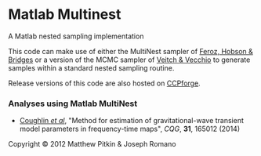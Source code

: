 # Matlab Multinest

A Matlab nested sampling implementation

This code can make use of either the MultiNest sampler of [Feroz, Hobson & Bridges](http://xxx.lanl.gov/abs/0809.3437) or a version of the MCMC sampler of [Veitch & Vecchio](http://arxiv.org/abs/0911.3820) to generate samples within a standard nested sampling routine.

Release versions of this code are also hosted on [CCPforge](https://ccpforge.cse.rl.ac.uk/gf/project/multinest/).

### Analyses using Matlab MultiNest

* [Coughlin _et al_](http://adsabs.harvard.edu/cgi-bin/bib_query?arXiv:1404.4642), "Method for estimation of gravitational-wave transient model parameters in frequency-time maps", _CQG_, **31**, 165012 (2014)

Copyright &copy; 2012 Matthew Pitkin & Joseph Romano
